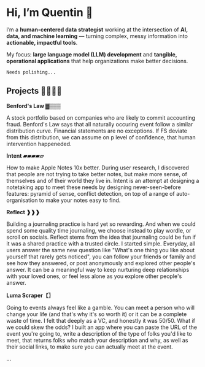 # Hi, I’m Quentin 👋

I’m a **human-centered data strategist** working at the intersection of **AI, data, and machine learning** — turning complex, messy information into **actionable, impactful tools**.

My focus: **large language model (LLM) development** and **tangible, operational applications** that help organizations make better decisions.

	Needs polishing...

## Projects 👨🏻‍🍳🍳

**Benford's Law ▓▒▒▒**

A stock portfolio based on companies who are likely to commit accounting fraud. Benford's Law says that all naturally occuring event follow a similar distribution curve. Financial statements are no exceptions. If FS deviate from this distribution, we can assume on p level of confidence, that human intervention happeneded.
  
**Intent ▰▰▰▰▱**

How to make Apple Notes 10x better. During user research, I discovered that people are not trying to take better notes, but make more sense, of themselves and of their world they live in. Intent is an attempt at designing a notetaking app to meet these needs by designing never-seen-before features: pyramid of sense, conflict detection, on top of a range of auto-organisation to make your notes easy to find. 
  
**Reflect ❱❱❱**

Building a journaling practice is hard yet so rewarding. And when we could spend some quality time journaling, we choose instead to play wordle, or scroll on socials. Reflect stems from the idea that journaling could be fun if it was a shared practice with a trusted circle. I started simple. Everyday, all users answer the same new question like "What's one thing you like about yourself that rarely gets noticed", you can follow your friends or family and see how they answered, or post anonymously and explored other people's answer. It can be a meaningful way to keep nurturing deep relationships with your loved ones, or feel less alone as you explore other people's answer.
  
**Luma Scraper【〗**

Going to events always feel like a gamble. You can meet a person who will change your life (and that's why it's so worth it) or it can be a complete waste of time. I felt that deeply as a VC, and honestly it was 50/50. What if we could skew the odds? I built an app where you can paste the URL of the event you're going to, write a description of the type of folks you'd like to meet, that returns folks who match your description and why, as well as their social links, to make sure you can actually meet at the event. 

... 
